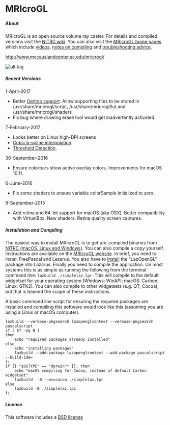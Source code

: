 # MRIcroGL

##### About

MRIcroGL is an open source volume ray caster. For details and compiled versions visit the [NITRC wiki](https://www.nitrc.org/plugins/mwiki/index.php/mricrogl:MainPage). You can also visit the [MRIcroGL home pages](http://www.mccauslandcenter.sc.edu/mricrogl/) which include [videos](http://www.mccauslandcenter.sc.edu/mricrogl/tutorials), [notes on compiling](http://www.mccauslandcenter.sc.edu/mricrogl/source) and [troubleshooting advice](http://www.mccauslandcenter.sc.edu/mricrogl/notes).

http://www.mccauslandcenter.sc.edu/mricrogl/

![alt tag](https://github.com/neurolabusc/MRIcroGL/blob/master/clipping.jpg)

##### Recent Versions

1-April-2017
 - Better [Gentoo support](https://github.com/neurolabusc/MRIcroGL/issues/8): Allow supporting files to be stored in /usr/share/mricrogl/script, /usr/share/mricrogl/lut and /usr/share/mricrogl/shaders
 - Fix bug where drawing erase tool would get inadvertently activated.

7-February-2017
 - Looks better on Linux high-DPI screens
 - [Cubic b-spline interpolation](http://www.mccauslandcenter.sc.edu/mricrogl/beta-features).
 - [Threshold Detection](http://www.mccauslandcenter.sc.edu/mricrogl/beta-features).

30-September-2016
 - Ensure colorbars show active overlay colors. Improvements for macOS 10.11.

6-June-2016
 - Fix some shaders to ensure variable colorSample initialized to zero.

9-September-2015
 - Add retina and 64-bit support for macOS (aka OSX). Better compatibility with VirtualBox. New shaders. Retina quality screen captures.

##### Installation and Compiling

The easiest way to install MRIcroGL is to get pre-compiled binaries from [NITRC (macOS, Linux and Windows)](https://www.nitrc.org/projects/mricrogl/). You can also compile a copy yourself. Instructions are available on the [MRIcroGL website](http://www.mccauslandcenter.sc.edu/mricrogl/source). In brief, you need to install FreePascal and Lazarus. You also have to [install](http://wiki.freepascal.org/Install_Packages) the "LazOpenGL" package into Lazarus. Finally you need to compile the application. On most systems this is as simple as running the following from the terminal command line: `lazbuild ./simplelaz.lpr`. This will compile to the default widgetset for your operating system (Windows: WinAPI; macOS: Carbon; Linux: GTK2). You can also compile to other widgetsets (e.g. QT, Cocoa), but that is beyond the scope of these instructions.

A basic command line script for ensuring the required packages are installed and compiling this software would look like this (assuming you are using a Linux or macOS computer).

```
lazbuild --verbose-pkgsearch lazopenglcontext --verbose-pkgsearch pascalscript
if [ $? -eq 0 ]
then
    echo "required packages already installed"
else
    echo "installing packages"
    lazbuild --add-package lazopenglcontext --add-package pascalscript --build-ide=
fi
if [[ "$OSTYPE" == "darwin"* ]]; then
	echo "macOS compiling for Cocoa, instead of default Carbon widgetset"
	lazbuild  -B --ws=cocoa ./simplelaz.lpr
else
	lazbuild -B ./simplelaz.lpi
fi
```


##### License

This software includes a [BSD license](https://opensource.org/licenses/BSD-2-Clause)


